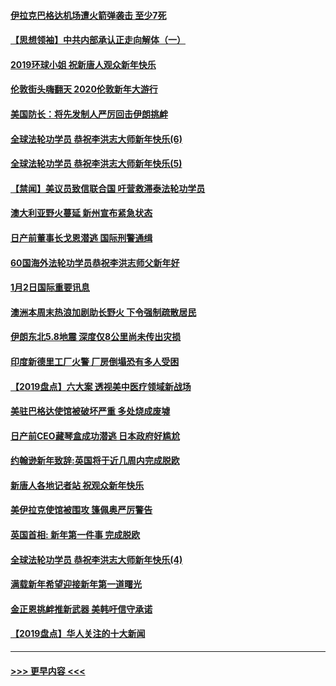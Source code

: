 #### [伊拉克巴格达机场遭火箭弹袭击 至少7死](../pages/prog202/a102744115.md?t=01031311) 
#### [【思想领袖】中共内部承认正走向解体（一）](../pages/prog202/a102744097.md?t=01031311) 
#### [2019环球小姐 祝新唐人观众新年快乐](../pages/prog202/a102744043.md?t=01031311) 
#### [伦敦街头嗨翻天 2020伦敦新年大游行](../pages/prog202/a102743925.md?t=01031311) 
#### [美国防长：将先发制人严厉回击伊朗挑衅](../pages/prog202/a102743930.md?t=01031311) 
#### [全球法轮功学员 恭祝李洪志大师新年快乐(6)](../pages/prog202/a102743899.md?t=01031311) 
#### [全球法轮功学员 恭祝李洪志大师新年快乐(5)](../pages/prog202/a102743766.md?t=01031311) 
#### [【禁闻】美议员致信联合国 吁营救滞泰法轮功学员](../pages/prog202/a102743781.md?t=01031311) 
#### [澳大利亚野火蔓延 新州宣布紧急状态](../pages/prog202/a102743681.md?t=01031311) 
#### [日产前董事长戈恩潜逃 国际刑警通缉](../pages/prog202/a102743676.md?t=01031311) 
#### [60国海外法轮功学员恭祝李洪志师父新年好](../pages/prog202/a102743628.md?t=01031311) 
#### [1月2日国际重要讯息](../pages/prog202/a102743488.md?t=01031311) 
#### [澳洲本周末热浪加剧助长野火 下令强制疏散居民](../pages/prog202/a102743421.md?t=01031311) 
#### [伊朗东北5.8地震 深度仅8公里尚未传出灾损](../pages/prog202/a102743396.md?t=01031311) 
#### [印度新德里工厂火警 厂房倒塌恐有多人受困](../pages/prog202/a102743386.md?t=01031311) 
#### [【2019盘点】六大案 透视美中医疗领域新战场](../pages/prog202/a102743227.md?t=01031311) 
#### [美驻巴格达使馆被破坏严重 多处烧成废墟](../pages/prog202/a102743244.md?t=01031311) 
#### [日产前CEO藏琴盒成功潜逃 日本政府好尴尬](../pages/prog202/a102742937.md?t=01031311) 
#### [约翰逊新年致辞:英国将于近几周内完成脱欧](../pages/prog202/a102742956.md?t=01031311) 
#### [新唐人各地记者站 祝观众新年快乐](../pages/prog202/a102742785.md?t=01031311) 
#### [美伊拉克使馆被围攻 篷佩奥严厉警告](../pages/prog202/a102742994.md?t=01031311) 
#### [英国首相: 新年第一件事 完成脱欧](../pages/prog202/a102742907.md?t=01031311) 
#### [全球法轮功学员 恭祝李洪志大师新年快乐(4)](../pages/prog202/a102742900.md?t=01031311) 
#### [满载新年希望迎接新年第一道曙光](../pages/prog202/a102742809.md?t=01031311) 
#### [金正恩挑衅推新武器 美韩吁信守承诺](../pages/prog202/a102742799.md?t=01031311) 
#### [【2019盘点】华人关注的十大新闻](../pages/prog202/a102742748.md?t=01031311) 

----
#### [ >>> 更早内容 <<< ](../indexes/prog202-earlier.md)
